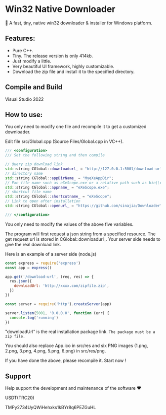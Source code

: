 # Win32 Native Downloader

🚀 A fast, tiny, native win32 downloader & installer for Windows platform.

## Features:

- Pure C++.
- Tiny. The release version is only 414kb.
- Just modify a little.
- Very beautiful UI framework, highly customizable.
- Download the zip file and install it to the specified directory.

## Compile and Build

Visual Studio 2022

## How to use:

You only need to modify one file and recompile it to get a customized downloader.

Edit file src/Global.cpp (Source Files/Global.cpp in VC++).

```c++
/// <configuration>
/// Set the following string and then compile

// Query zip download link
std::string CGlobal::downloadurl_ = "http://127.0.0.1:5001/download-url";
// directory name
std::string CGlobal::appDirName_ = "MyeXeAppDir";
// Exe file name such as eXeScope.exe or a relative path such as bin\\eXeScope.exe
std::string CGlobal::appname_ = "eXeScope.exe";
// shortcut file name
std::string CGlobal::shortcutname_ = "eXeScope";
// Link to open after installation
std::string CGlobal::openurl_ = "https://github.com/sinajia/Downloader";

/// </configuration>
```

You only need to modify the values of the above five variables.

The program will first request a json string from a specified resource. The get request url is stored in CGlobal::downloadurl_. Your server side needs to give the real download link.

Here is an example of a server side (node.js)

```js
const express = require('express')
const app = express()

app.get('/download-url', (req, res) => {
  res.json({
    downloadUrl: 'http://xxxx.com/zipfile.zip',
  })
})

const server = require('http').createServer(app)

server.listen(5001, '0.0.0.0', function (err) {
  console.log('running')
})
```

"downloadUrl" is the real installation package link. `The package must be a zip file.`

You should also replace App.ico in src/res and six PNG images (1.png, 2.png, 3.png, 4.png, 5.png, 6.png) in src/res/png.

If you have done the above, please recompile it. Start now !

## Support

Help support the development and maintenance of the software ❤️

USDT(TRC20)

TMPy2734UyQWiHehxks1kBYr8q6PEZGuHL
